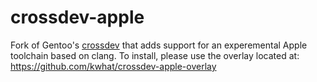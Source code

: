 crossdev-apple
==============

Fork of Gentoo's [crossdev](git://git.overlays.gentoo.org/proj/crossdev.git) that adds support for an experemental Apple toolchain based on clang.  To install, please use the overlay located at: https://github.com/kwhat/crossdev-apple-overlay
